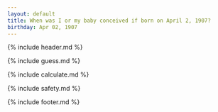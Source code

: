 ```yaml
---
layout: default
title: When was I or my baby conceived if born on April 2, 1907?
birthday: Apr 02, 1907
---
```


{% include header.md %}

{% include guess.md %}

{% include calculate.md %}

{% include safety.md %}

{% include footer.md %}



